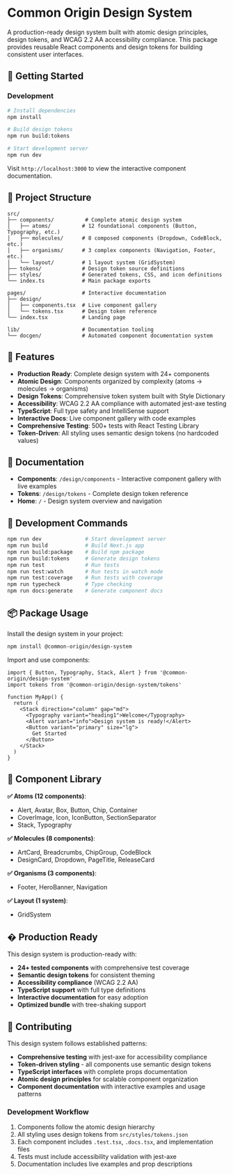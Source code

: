 # Common Origin Design System

A production-ready design system built with atomic design principles, design tokens, and WCAG 2.2 AA accessibility compliance. This package provides reusable React components and design tokens for building consistent user interfaces.

## 🚀 Getting Started

### Development
```bash
# Install dependencies
npm install

# Build design tokens
npm run build:tokens

# Start development server
npm run dev
```

Visit `http://localhost:3000` to view the interactive component documentation.

## 📁 Project Structure

```
src/
├── components/          # Complete atomic design system
│   ├── atoms/          # 12 foundational components (Button, Typography, etc.)
│   ├── molecules/      # 8 composed components (Dropdown, CodeBlock, etc.)
│   ├── organisms/      # 3 complex components (Navigation, Footer, etc.)
│   └── layout/         # 1 layout system (GridSystem)
├── tokens/             # Design token source definitions
├── styles/             # Generated tokens, CSS, and icon definitions
└── index.ts            # Main package exports

pages/                  # Interactive documentation
├── design/
│   ├── components.tsx  # Live component gallery
│   └── tokens.tsx      # Design token reference
└── index.tsx           # Landing page

lib/                    # Documentation tooling
└── docgen/             # Automated component documentation system
```

## 🎨 Features

- **Production Ready**: Complete design system with 24+ components
- **Atomic Design**: Components organized by complexity (atoms → molecules → organisms)
- **Design Tokens**: Comprehensive token system built with Style Dictionary
- **Accessibility**: WCAG 2.2 AA compliance with automated jest-axe testing
- **TypeScript**: Full type safety and IntelliSense support
- **Interactive Docs**: Live component gallery with code examples
- **Comprehensive Testing**: 500+ tests with React Testing Library
- **Token-Driven**: All styling uses semantic design tokens (no hardcoded values)

## 📖 Documentation

- **Components**: `/design/components` - Interactive component gallery with live examples
- **Tokens**: `/design/tokens` - Complete design token reference
- **Home**: `/` - Design system overview and navigation

## 🔧 Development Commands

```bash
npm run dev              # Start development server
npm run build            # Build Next.js app
npm run build:package    # Build npm package
npm run build:tokens     # Generate design tokens
npm run test             # Run tests
npm run test:watch       # Run tests in watch mode
npm run test:coverage    # Run tests with coverage
npm run typecheck        # Type checking
npm run docs:generate    # Generate component docs
```

## 📦 Package Usage

Install the design system in your project:

```bash
npm install @common-origin/design-system
```

Import and use components:

```tsx
import { Button, Typography, Stack, Alert } from '@common-origin/design-system'
import tokens from '@common-origin/design-system/tokens'

function MyApp() {
  return (
    <Stack direction="column" gap="md">
      <Typography variant="heading1">Welcome</Typography>
      <Alert variant="info">Design system is ready!</Alert>
      <Button variant="primary" size="lg">
        Get Started
      </Button>
    </Stack>
  )
}
```

## 🎯 Component Library

**✅ Atoms (12 components)**:
- Alert, Avatar, Box, Button, Chip, Container
- CoverImage, Icon, IconButton, SectionSeparator
- Stack, Typography

**✅ Molecules (8 components)**:
- ArtCard, Breadcrumbs, ChipGroup, CodeBlock
- DesignCard, Dropdown, PageTitle, ReleaseCard

**✅ Organisms (3 components)**:
- Footer, HeroBanner, Navigation

**✅ Layout (1 system)**:
- GridSystem

## � Production Ready

This design system is production-ready with:
- **24+ tested components** with comprehensive test coverage
- **Semantic design tokens** for consistent theming
- **Accessibility compliance** (WCAG 2.2 AA)
- **TypeScript support** with full type definitions
- **Interactive documentation** for easy adoption
- **Optimized bundle** with tree-shaking support

## 🤝 Contributing

This design system follows established patterns:
- **Comprehensive testing** with jest-axe for accessibility compliance
- **Token-driven styling** - all components use semantic design tokens
- **TypeScript interfaces** with complete props documentation  
- **Atomic design principles** for scalable component organization
- **Component documentation** with interactive examples and usage patterns

### Development Workflow
1. Components follow the atomic design hierarchy
2. All styling uses design tokens from `src/styles/tokens.json`
3. Each component includes `.test.tsx`, `.docs.tsx`, and implementation files
4. Tests must include accessibility validation with jest-axe
5. Documentation includes live examples and prop descriptions